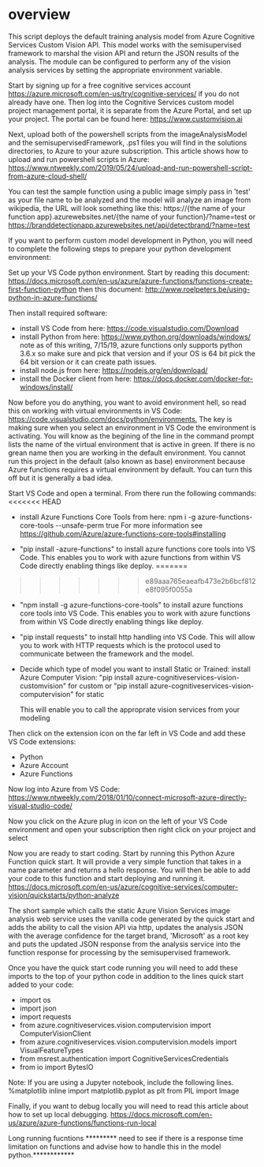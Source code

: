 # overview

This script deploys the default training analysis model from Azure Cognitive Services Custom Vision API. This model works with the semisupervised framework to marshal the vision API and return the JSON results of the analysis.  The module can be configured to perform any of the vision analysis services by setting the appropriate environment variable.

Start by signing up for a free cognitive services account <https://azure.microsoft.com/en-us/try/cognitive-services/> if you do not already have one.  Then log into the Cognitive Services custom model project management portal, it is separate from the Azure Portal, and set up your project.  The portal can be found here: <https://www.customvision.ai>

Next, upload both of the powershell scripts from the imageAnalysisModel and the semisupervisedFramework, .ps1 files you will find in the solutions directories, to Azure to your azure subscription.  This article
shows how to upload and run powershell scripts in Azure:
<https://www.ntweekly.com/2019/05/24/upload-and-run-powershell-script-from-azure-cloud-shell/>

You can test the sample function using a public image simply pass in 'test' as your file name to be analyzed and the model will analyze an image from wikipedia, the URL will look something like this: https://{the name of your function app}.azurewebsites.net/{the name of your function}/?name=test or
<https://branddetectionapp.azurewebsites.net/api/detectbrand/?name=test>

If you want to perform custom model development in Python, you will need to complete the following steps to prepare your python development environment:

Set up your VS Code python environment.
Start by reading this document: <https://docs.microsoft.com/en-us/azure/azure-functions/functions-create-first-function-python> then this document: <http://www.roelpeters.be/using-python-in-azure-functions/>

Then install required software:

- install VS Code from here: <https://code.visualstudio.com/Download>
- install Python from here: <https://www.python.org/downloads/windows/>
    note as of this writing, 7/15/19, azure functions only supports python 3.6.x so make sure and pick that version and if your OS is 64 bit pick the 64 bit version or it can create path issues.
- install node.js from here: <https://nodejs.org/en/download/>
- install the Docker client from here: <https://docs.docker.com/docker-for-windows/install/>

Now before you do anything, you want to avoid environment hell, so read this on working with virtual environments in VS Code: <https://code.visualstudio.com/docs/python/environments.>  The key is making sure when you select an environment in VS Code the environment is activating.  You will know as the begining of the line in the command prompt lists the name of the virtual environment that is active in green.  If there is no grean name then you are working in the default environment.  You cannot run this project in the default (also known as base) environment because Azure functions requires a virtual environment by default.  You can turn this off but it is generally a bad idea.

Start VS Code and open a terminal.  From there run the following commands:
<<<<<<< HEAD

- install Azure Functions Core Tools from here: npm i -g azure-functions-core-tools --unsafe-perm true  For more information see <https://github.com/Azure/azure-functions-core-tools#installing>

- "pip install -azure-functions" to install azure functions core tools into VS Code.  This enables you to work with azure functions from within VS Code directly enabling things like deploy.
=======
>>>>>>> e89aaa765eaeafb473e2b6bcf812e8f095f0055a

- "npm install -g azure-functions-core-tools" to install azure functions core tools into VS Code.  This enables you to work with azure functions from within VS Code directly enabling things like deploy.
- "pip install requests" to install http handling into VS Code.  This will allow you to work with HTTP requests which is the protocol used to communicate between the framework and the model.
- Decide which type of model you want to install Static or Trained: install Azure Computer Vision:
    "pip install azure-cognitiveservices-vision-customvision" for custom
or
    "pip install azure-cognitiveservices-vision-computervision" for static

    This will enable you to call the approprate vision services from your modeling

Then click on the extension icon on the far left in VS Code and add these VS Code extensions:

- Python
- Azure Account
- Azure Functions

Now log into Azure from VS Code: <https://www.ntweekly.com/2018/01/10/connect-microsoft-azure-directly-visual-studio-code/>

Now you click on the Azure plug in icon on the left of your VS Code environment and open your subscription then right click on your project and select 

Now you are ready to start coding.  Start by running this Python Azure Function quick start.  It will provide a very simple function that takes in a name parameter and returns a hello response.  You will then be able to add your code to this function and start deploying and running it.
<https://docs.microsoft.com/en-us/azure/cognitive-services/computer-vision/quickstarts/python-analyze>

The short sample which calls the static Azure Vision Services image analysis web service uses the vanilla
code generated by the quick start and adds the ability to call the vision API via http, updates the analysis JSON with the average confidence for the target brand, 'Microsoft' as a root key and puts the updated JSON response from the analysis service into the function response for processing by the semisupervised framework.

Once you have the quick start code running you will need to add these imports to the top of your python code in addition to the lines quick start added to your code:

- import os
- import json
- import requests
- from azure.cognitiveservices.vision.computervision import ComputerVisionClient
- from azure.cognitiveservices.vision.computervision.models import VisualFeatureTypes
- from msrest.authentication import CognitiveServicesCredentials
- from io import BytesIO

Note: If you are using a Jupyter notebook, include the following lines.
%matplotlib inline
import matplotlib.pyplot as plt
from PIL import Image

Finally, if you want to debug locally you will need to read this article about how to set up local debugging.  <https://docs.microsoft.com/en-us/azure/azure-functions/functions-run-local>

Long running fucntions ********* need to see if there is a response time limitation on functions and advise how to handle this in the model python.************
